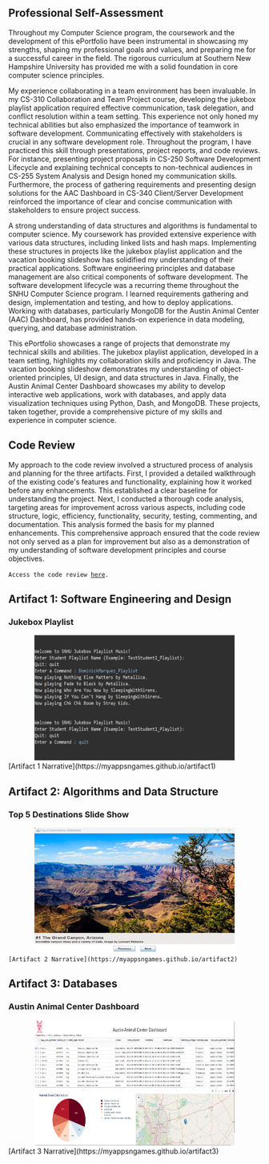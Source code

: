 ## Professional Self-Assessment
Throughout my Computer Science program, the coursework and the development of this ePortfolio have been instrumental in showcasing my strengths, shaping my professional goals and values, and preparing me for a successful career in the field. The rigorous curriculum at Southern New Hampshire University has provided me with a solid foundation in core computer science principles.

My experience collaborating in a team environment has been invaluable.  In my CS-310 Collaboration and Team Project course, developing the jukebox playlist application required effective communication, task delegation, and conflict resolution within a team setting.  This experience not only honed my technical abilities but also emphasized the importance of teamwork in software development. Communicating effectively with stakeholders is crucial in any software development role.  Throughout the program, I have practiced this skill through presentations, project reports, and code reviews.  For instance, presenting project proposals in CS-250 Software Development Lifecycle and explaining technical concepts to non-technical audiences in CS-255 System Analysis and Design honed my communication skills. Furthermore, the process of gathering requirements and presenting design solutions for the AAC Dashboard in CS-340 Client/Server Development reinforced the importance of clear and concise communication with stakeholders to ensure project success.

A strong understanding of data structures and algorithms is fundamental to computer science. My coursework has provided extensive experience with various data structures, including linked lists and hash maps. Implementing these structures in projects like the jukebox playlist application and the vacation booking slideshow has solidified my understanding of their practical applications. Software engineering principles and database management are also critical components of software development. The software development lifecycle was a recurring theme throughout the SNHU Computer Science program. I learned requirements gathering and design, implementation and testing, and how to deploy applications. Working with databases, particularly MongoDB for the Austin Animal Center (AAC) Dashboard, has provided hands-on experience in data modeling, querying, and database administration.

This ePortfolio showcases a range of projects that demonstrate my technical skills and abilities. The jukebox playlist application, developed in a team setting, highlights my collaboration skills and proficiency in Java. The vacation booking slideshow demonstrates my understanding of object-oriented principles, UI design, and data structures in Java. Finally, the Austin Animal Center Dashboard showcases my ability to develop interactive web applications, work with databases, and apply data visualization techniques using Python, Dash, and MongoDB. These projects, taken together, provide a comprehensive picture of my skills and experience in computer science.

## Code Review
My approach to the code review involved a structured process of analysis and planning for the three artifacts. First, I provided a detailed walkthrough of the existing code's features and functionality, explaining how it worked before any enhancements. This established a clear baseline for understanding the project. Next, I conducted a thorough code analysis, targeting areas for improvement across various aspects, including code structure, logic, efficiency, functionality, security, testing, commenting, and documentation.  This analysis formed the basis for my planned enhancements. This comprehensive approach ensured that the code review not only served as a plan for improvement but also as a demonstration of my understanding of software development principles and course objectives.

<code>Access the code review <a href="">here</a>.</code>

## Artifact 1: Software Engineering and Design
### Jukebox Playlist
<center>
  <a href="" title="">
    <img src="https://github.com/myappsngames/myappsngames.github.io/blob/main/images/Artifact%20One%20Enhancement%20-%20Running%20.png" height=250 width=400>
  </a>
</center>
[Artifact 1 Narrative](https://myappsngames.github.io/artifact1)

## Artifact 2: Algorithms and Data Structure
### Top 5 Destinations Slide Show
<center>
  <a href="" title="">
    <img src="https://github.com/myappsngames/myappsngames.github.io/blob/main/images/Artifact%20Two%20Enhancement%20-%20Running.png" height=250 width=400>
  </a>
</center>
<code>[Artifact 2 Narrative](https://myappsngames.github.io/artifact2)</code>

## Artifact 3: Databases
### Austin Animal Center Dashboard
<center>
  <a href="" title="">
    <img src="https://github.com/myappsngames/myappsngames.github.io/blob/main/images/Artifact%20Three%20Enhancement%20-%20Running.png" height=250 width=400>
  </a>
</center>
[Artifact 3 Narrative](https://myappsngames.github.io/artifact3)


